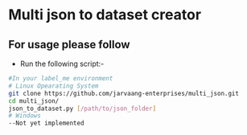 # Multi json to dataset creator
## For usage please follow
- Run the following script:-
```bash
#In your label_me environment
# Linux Opearating System
git clone https://github.com/jarvaang-enterprises/multi_json.git
cd multi_json/
json_to_dataset.py [/path/to/json_folder]
# Windows
--Not yet implemented
```
